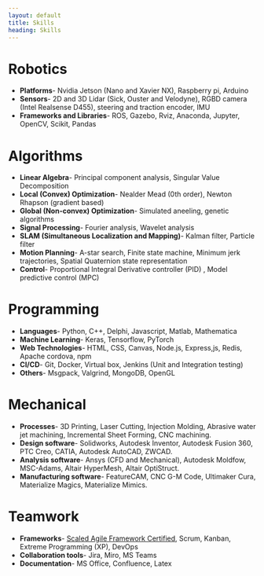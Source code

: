 ```yaml
---
layout: default
title: Skills
heading: Skills
---
```



# Robotics
- **Platforms**- Nvidia Jetson (Nano and Xavier NX), Raspberry pi, Arduino
- **Sensors**- 2D and 3D Lidar (Sick, Ouster and Velodyne), RGBD camera (Intel Realsense D455), steering and traction encoder, IMU
- **Frameworks and Libraries**- ROS, Gazebo, Rviz, Anaconda, Jupyter, OpenCV, Scikit, Pandas


# Algorithms
- **Linear Algebra**- Principal component analysis, Singular Value Decomposition
- **Local (Convex) Optimization**- Nealder Mead (0th order), Newton Rhapson (gradient based)
- **Global (Non-convex) Optimization**- Simulated aneeling, genetic algorithms
- **Signal Processing**- Fourier analysis, Wavelet analysis
- **SLAM (Simultaneous Localization and Mapping)**- Kalman filter, Particle filter
- **Motion Planning**- A-star search, Finite state machine, Minimum jerk trajectories, Spatial Quaternion state representation
- **Control**- Proportional Integral Derivative controller (PID) , Model predictive control (MPC)


# Programming
- **Languages**- Python, C++, Delphi, Javascript, Matlab, Mathematica
- **Machine Learning**- Keras, Tensorflow, PyTorch
- **Web Technologies**- HTML, CSS, Canvas, Node.js, Express,js, Redis, Apache cordova, npm
- **CI/CD**- Git, Docker, Virtual box, Jenkins (Unit and Integration testing)
- **Others**- Msgpack, Valgrind, MongoDB, OpenGL
<!-- C++(STL,Boost,gdb,Cmake), Perf, Linux(bash scripting), cloud platforms(AWS/Azure/GCP).
    networking prtocols(CAN,DDS,MQTT), AV Stacks(Autoware, Apollo), MLops (CUDA, OpenCL, TensorRT), Boosting Algo (AdaBoost, XGBoost), libraries(PCL,Octomap), ICP algo, optimization libs(G2O/Ceres/GTSAM) -->


# Mechanical
- **Processes**- 3D Printing, Laser Cutting, Injection Molding, Abrasive water jet machining, Incremental Sheet Forming, CNC machining.
- **Design software**- Solidworks, Autodesk Inventor, Autodesk Fusion 360, PTC Creo, CATIA, Autodesk AutoCAD, ZWCAD. 
- **Analysis software**- Ansys (CFD and Mechanical), Autodesk Moldfow, MSC-Adams, Altair HyperMesh, Altair OptiStruct.
- **Manufacturing software**- FeatureCAM, CNC G-M Code, Ultimaker Cura, Materialize Magics, Materialize Mimics.


# Teamwork
- **Frameworks**- [Scaled Agile Framework Certified](https://www.youracclaim.com/go/eCNozIcD), Scrum, Kanban, Extreme Programming (XP), DevOps
- **Collaboration tools**- Jira, Miro, MS Teams
- **Documentation**- MS Office, Confluence, Latex